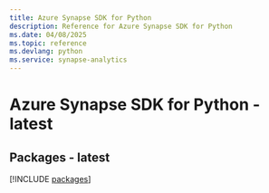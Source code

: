 ```yaml
---
title: Azure Synapse SDK for Python
description: Reference for Azure Synapse SDK for Python
ms.date: 04/08/2025
ms.topic: reference
ms.devlang: python
ms.service: synapse-analytics
---
```

# Azure Synapse SDK for Python - latest
## Packages - latest
[!INCLUDE [packages](synapse-index.md)]